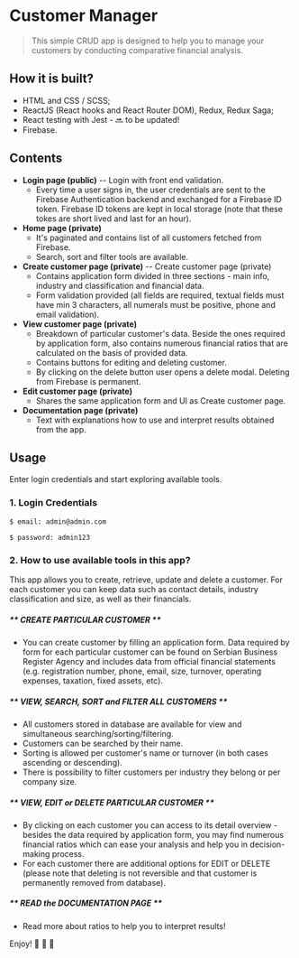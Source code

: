 # Customer Manager

> This simple CRUD app is designed to help you to manage your customers by conducting comparative financial analysis.

## How it is built?

- HTML and CSS / SCSS;
- ReactJS (React hooks and React Router DOM), Redux, Redux Saga;
- React testing with Jest - 🔜 to be updated!
- Firebase.

## Contents

- **Login page (public)**
    -- Login with front end validation. 
    - Every time a user signs in, the user credentials are sent to the Firebase Authentication backend and exchanged for a Firebase ID token. Firebase ID tokens are kept in local storage (note that these tokes are short lived and last for an hour). 
- **Home page (private)**
    - It's paginated and contains list of all customers fetched from Firebase.
    - Search, sort and filter tools are available.
- **Create customer page (private)**
-- Create customer page (private) 
    - Contains application form divided in three sections - main info, industry and classification and financial data.
    - Form validation provided (all fields are required, textual fields must have min 3 characters, all numerals must be positive, phone and email validation).
- **View customer page (private)**
    - Breakdown of particular customer's data. Beside the ones required by application form, also contains numerous financial ratios that are calculated on the basis of provided data. 
    - Contains buttons for editing and deleting customer.
    - By clicking on the delete button user opens a delete modal. Deleting from Firebase is permanent.
- **Edit customer page (private)** 
    - Shares the same application form and UI as Create customer page.
- **Documentation page (private)** 
    - Text with explanations how to use and interpret results obtained from the app.

## Usage

Enter login credentials and start exploring available tools.

### 1. Login Credentials

```
$ email: admin@admin.com
```

```
$ password: admin123
```

### 2. How to use available tools in this app?

This app allows you to create, retrieve, update and delete a customer. For each customer you can keep data such as contact details, industry classification and size, as well as their financials.

##### ** CREATE PARTICULAR CUSTOMER **

- You can create customer by filling an application form. Data required by form for each particular customer can be found on Serbian Business Register Agency and includes data from official financial statements (e.g. registration number, phone, email, size, turnover, operating expenses, taxation, fixed assets, etc).

##### ** VIEW, SEARCH, SORT and FILTER ALL CUSTOMERS **

- All customers stored in database are available for view and simultaneous searching/sorting/filtering.
- Customers can be searched by their name.
- Sorting is allowed per customer's name or turnover (in both cases
  ascending or descending).
- There is possibility to filter customers per industry they
  belong or per company size.

##### ** VIEW, EDIT or DELETE PARTICULAR CUSTOMER **

- By clicking on each customer you can access to its detail overview - besides the data required by application form, you may find numerous financial ratios which can ease your analysis and help you in decision-making process.
- For each customer there are additional options for EDIT or DELETE (please note that deleting is not reversible and that customer is permanently removed from database).

##### ** READ the DOCUMENTATION PAGE **

- Read more about ratios to help you to interpret results!

Enjoy! 🚀 🚀 🚀
